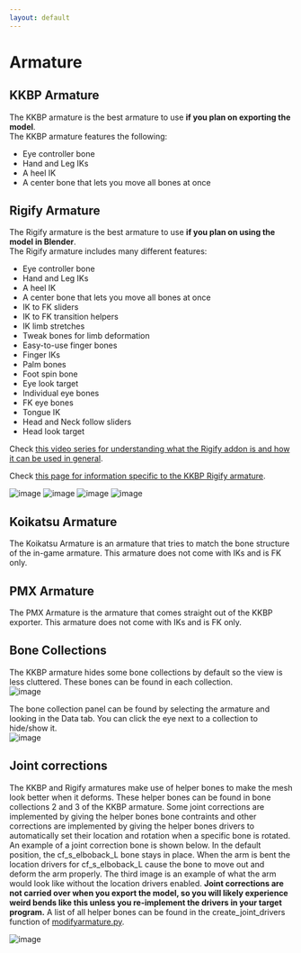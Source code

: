 ```yaml
---
layout: default
---
```


# Armature

## KKBP Armature

The KKBP armature is the best armature to use **if you plan on exporting the model**.  
The KKBP armature features the following:
* Eye controller bone
* Hand and Leg IKs
* A heel IK
* A center bone that lets you move all bones at once

## Rigify Armature

The Rigify armature is the best armature to use **if you plan on using the model in Blender**.  
The Rigify armature includes many different features:
* Eye controller bone
* Hand and Leg IKs
* A heel IK
* A center bone that lets you move all bones at once
* IK to FK sliders
* IK to FK transition helpers
* IK limb stretches
* Tweak bones for limb deformation
* Easy-to-use finger bones
* Finger IKs
* Palm bones
* Foot spin bone
* Eye look target
* Individual eye bones
* FK eye bones
* Tongue IK
* Head and Neck follow sliders
* Head look target

Check [this video series for understanding what the Rigify addon is and how it can be used in general](https://www.youtube.com/watch?v=-JSFcSxsaTs&list=PLdcL5aF8ZcJv68SSdwxip33M7snakl6Dx).

Check [this page for information specific to the KKBP Rigify armature](https://github.com/FlailingFog/KK-Blender-Porter-Pack/issues/78).

![image](https://raw.githubusercontent.com/FlailingFog/flailingfog.github.io/master/assets/images/arm4.gif)
![image](https://raw.githubusercontent.com/FlailingFog/flailingfog.github.io/master/assets/images/arm5.gif)
![image](https://raw.githubusercontent.com/FlailingFog/flailingfog.github.io/master/assets/images/arm6.png)
![image](https://raw.githubusercontent.com/FlailingFog/flailingfog.github.io/master/assets/images/arm7.png)

## Koikatsu Armature

The Koikatsu Armature is an armature that tries to match the bone structure of the in-game armature. This armature does not come with IKs and is FK only.

## PMX Armature

The PMX Armature is the armature that comes straight out of the KKBP exporter. This armature does not come with IKs and is FK only.

## Bone Collections
The KKBP armature hides some bone collections by default so the view is less cluttered. These bones can be found in each collection.  
![image](https://raw.githubusercontent.com/FlailingFog/flailingfog.github.io/master/assets/images/arm1.png)

The bone collection panel can be found by selecting the armature and looking in the Data tab. You can click the eye next to a collection to hide/show it.  
![image](https://raw.githubusercontent.com/FlailingFog/flailingfog.github.io/master/assets/images/arm2.png)

## Joint corrections
The KKBP and Rigify armatures make use of helper bones to make the mesh look better when it deforms. These helper bones can be found in bone collections 2 and 3 of the KKBP armature. Some joint corrections are implemented by giving the helper bones bone contraints and other corrections are implemented by giving the helper bones drivers to automatically set their location and rotation when a specific bone is rotated. An example of a joint correction bone is shown below. In the default position, the cf_s_elboback_L bone stays in place. When the arm is bent the location drivers for cf_s_elboback_L cause the bone to move out and deform the arm properly. The third image is an example of what the arm would look like without the location drivers enabled. **Joint corrections are not carried over when you export the model, so you will likely experience weird bends like this unless you re-implement the drivers in your target program.** A list of all helper bones can be found in the create_joint_drivers function of [modifyarmature.py](https://github.com/FlailingFog/KK-Blender-Porter-Pack/blob/master/importing/modifyarmature.py). 

![image](https://raw.githubusercontent.com/FlailingFog/flailingfog.github.io/master/assets/images/arm3.png)

